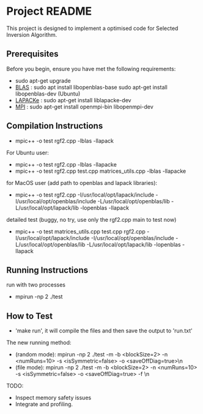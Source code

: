 # Project README

This project is designed to implement a optimised code for Selected Inversion Algorithm.

## Prerequisites

Before you begin, ensure you have met the following requirements:

- sudo apt-get upgrade
- [BLAS](#blas) :   sudo apt install libopenblas-base 
                    sudo apt-get install libopenblas-dev (Ubuntu)
- [LAPACKe](#lapacke) : sudo apt-get install liblapacke-dev
- [MPI](#mpi) : sudo apt-get install openmpi-bin libopenmpi-dev

## Compilation Instructions

- mpic++ -o test rgf2.cpp -lblas -llapack 

For Ubuntu user:
- mpic++ -o test rgf2.cpp -lblas -llapacke
- mpic++ -o test rgf2.cpp test.cpp matrices_utils.cpp -lblas -llapacke


for MacOS user (add path to openblas and lapack libraries):
- mpic++ -o test rgf2.cpp -I/usr/local/opt/lapack/include -I/usr/local/opt/openblas/include  -L/usr/local/opt/openblas/lib -L/usr/local/opt/lapack/lib -lopenblas -llapack

detailed test (buggy, no try, use only the rgf2.cpp main to test now)
- mpic++ -o test matrices_utils.cpp test.cpp rgf2.cpp -I/usr/local/opt/lapack/include -I/usr/local/opt/openblas/include  -L/usr/local/opt/openblas/lib -L/usr/local/opt/lapack/lib -lopenblas -llapack

## Running Instructions
run with two processes
-  mpirun -np 2 ./test


## How to Test
- 'make run', it will compile the files and then save the output to 'run.txt'

The new running method:
- (random mode): mpirun -np 2 ./test -m <matrixSize> -b <blockSize=2> -n <numRuns=10> -s <isSymmetric=false> -o <saveOffDiag=true>\n 
- (file mode): mpirun -np 2 ./test -m <matrixSize> -b <blockSize=2> -n <numRuns=10> -s <isSymmetric=false> -o <saveOffDiag=true> -f <inputPath>\n
        
TODO:
- Inspect memory safety issues
- Integrate and profiling.